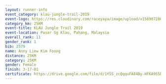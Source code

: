 ```yaml
---
layout: runner-info 
event_category: klau-jungle-trail-2019 
event-logo: https://res.cloudinary.com/raceyaya/image/upload/v1569072808/logo/klau-image_qwwxyw.png
category_km: 25KM 
event-title: KLAU Jungle Trail 2019 
event-location: Pasar Sg Klau, Pahang, Malaysia 
overall_rank: 11
gender_rank: 1
bib: 2579
name: Anny Liew Kim Foong
distance: 25KM
category: 25KM
gender: Female
finish: 3-17-01
certificate: https://drive.google.com/file/d/1YSS_zcQqquFA84By-HFKA955DQByg3Ia/view?usp=sharing
---
```

